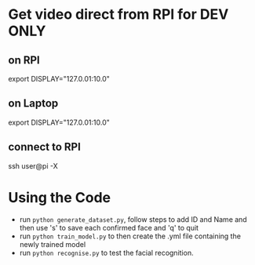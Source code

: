 # Get video direct from RPI for DEV ONLY

## on RPI
export DISPLAY="127.0.01:10.0"

## on Laptop
export DISPLAY="127.0.01:10.0"

## connect to RPI
ssh user@pi -X

# Using the Code
- run `python generate_dataset.py`, follow steps to add ID and Name and then use 's' to save each confirmed face and 'q' to quit
- run `python train_model.py` to then create the .yml file containing the newly trained model
- run `python recognise.py` to test the facial recognition.